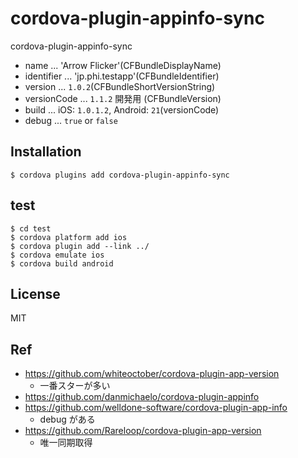 # cordova-plugin-appinfo-sync
cordova-plugin-appinfo-sync

- name ... 'Arrow Flicker'(CFBundleDisplayName)
- identifier ... 'jp.phi.testapp'(CFBundleIdentifier)
- version ... `1.0.2`(CFBundleShortVersionString)
- versionCode ... `1.1.2` 開発用 (CFBundleVersion)
- build ... iOS: `1.0.1.2`, Android: `21`(versionCode)
- debug ... `true` or `false`

## Installation

```
$ cordova plugins add cordova-plugin-appinfo-sync
```

## test

```
$ cd test
$ cordova platform add ios
$ cordova plugin add --link ../
$ cordova emulate ios
$ cordova build android
```

## License

MIT


## Ref

- https://github.com/whiteoctober/cordova-plugin-app-version
  - 一番スターが多い
- https://github.com/danmichaelo/cordova-plugin-appinfo
- https://github.com/welldone-software/cordova-plugin-app-info
  - debug がある
- https://github.com/Rareloop/cordova-plugin-app-version
  - 唯一同期取得
